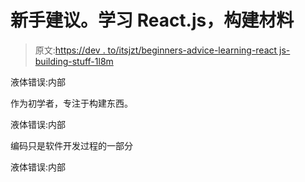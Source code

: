 # 新手建议。学习 React.js，构建材料

> 原文:[https://dev . to/itsjzt/beginners-advice-learning-react js-building-stuff-1l8m](https://dev.to/itsjzt/beginners-advice-learning-reactjs-building-stuff-1l8m)

液体错误:内部

作为初学者，专注于构建东西。

液体错误:内部

编码只是软件开发过程的一部分

液体错误:内部